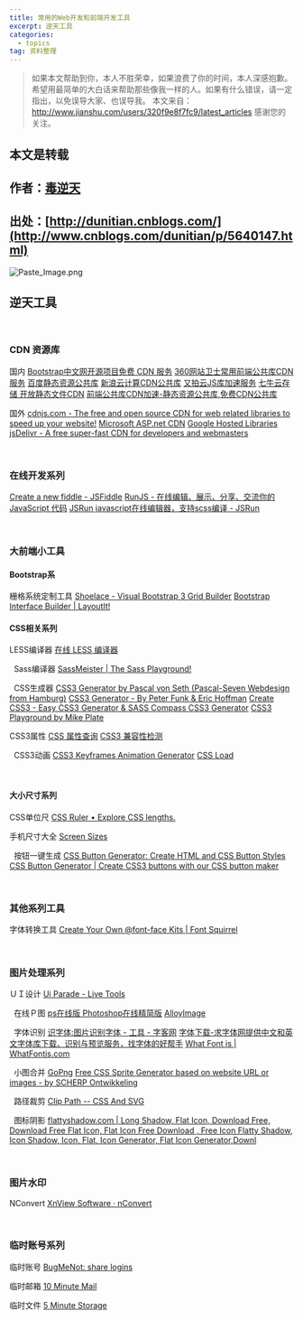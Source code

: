 ```yaml
---
title: 常用的Web开发和前端开发工具
excerpt: 逆天工具
categories:
  - topics
tag: 资料整理  
---
```


> 如果本文帮助到你，本人不胜荣幸，如果浪费了你的时间，本人深感抱歉。
希望用最简单的大白话来帮助那些像我一样的人。如果有什么错误，请一定指出，以免误导大家、也误导我。
本文来自：http://www.jianshu.com/users/320f9e8f7fc9/latest_articles
感谢您的关注。

## **本文是转载**
## 作者：[毒逆天](http://dunitian.cnblogs.com/)
## 出处：[http://dunitian.cnblogs.com/](http://www.cnblogs.com/dunitian/p/5640147.html)


![Paste_Image.png](http://upload-images.jianshu.io/upload_images/1689895-60f73ac28d832ec6.png?imageMogr2/auto-orient/strip%7CimageView2/2/w/1240)

## 逆天工具
 
### CDN 资源库
国内
[Bootstrap中文网开源项目免费 CDN 服务](http://www.bootcdn.cn/)
[360网站卫士常用前端公共库CDN服务](http://libs.useso.com/)
[百度静态资源公共库](http://cdn.code.baidu.com/)
[新浪云计算CDN公共库](http://lib.sinaapp.com/)
[又拍云JS库加速服务](http://jscdn.upai.com/)
[七牛云存储 开放静态文件CDN](http://www.staticfile.org/)
[前端公共库CDN加速-静态资源公共库,免费CDN公共库](http://cdnjs.net/)

国外
[cdnjs.com - The free and open source CDN for web related libraries to speed up your website!](https://cdnjs.com/)
[Microsoft ASP.net CDN](http://www.asp.net/ajax/cdn)
[Google Hosted Libraries](https://developers.google.com/speed/libraries/)
[jsDelivr - A free super-fast CDN for developers and webmasters](http://www.jsdelivr.com/)

 
### 在线开发系列
[Create a new fiddle - JSFiddle](https://jsfiddle.net/)
[RunJS - 在线编辑、展示、分享、交流你的 JavaScript 代码](http://runjs.cn/)
[JSRun javascript在线编辑器，支持scss编译 - JSRun](http://jsrun.net/)

 
### 大前端小工具
#### Bootstrap系
栅格系统定制工具
[Shoelace - Visual Bootstrap 3 Grid Builder](http://shoelace.io/)
[Bootstrap Interface Builder | LayoutIt!](http://www.layoutit.com/build)

#### CSS相关系列
LESS编译器
[在线 LESS 编译器](http://tool.oschina.net/less)

 
Sass编译器
[SassMeister | The Sass Playground!](http://www.sassmeister.com/)

 
CSS生成器
[CSS3 Generator by Pascal von Seth (Pascal-Seven Webdesign from Hamburg)](http://css3.pascal-seven.de/)
[CSS3 Generator - By Peter Funk & Eric Hoffman](http://www.css3.me/)
[Create CSS3 - Easy CSS3 Generator & SASS Compass CSS3 Generator](http://www.createcss3.com/)
[CSS3 Playground by Mike Plate](http://css3.mikeplate.com/)

CSS3属性
[CSS 属性查询](http://cssvalues.com/)
[CSS3 兼容性检测](http://caniuse.com/)

 
CSS3动画
[CSS3 Keyframes Animation Generator](http://cssanimate.com/)
[CSS Load](http://cssload.net/)

 
#### 大小尺寸系列
CSS单位尺
[CSS Ruler • Explore CSS lengths.](http://katydecorah.com/css-ruler/)

手机尺寸大全
[Screen Sizes](http://screensiz.es/phone)

 
按钮一键生成
[CSS Button Generator: Create HTML and CSS Button Styles](http://www.bestcssbuttongenerator.com/)
[CSS Button Generator | Create CSS3 buttons with our CSS button maker](http://www.cssbuttongenerator.com/)

 
### 其他系列工具
字体转换工具
[Create Your Own @font-face Kits | Font Squirrel](https://www.fontsquirrel.com/tools/webfont-generator)

 
### 图片处理系列
ＵＩ设计
[Ui Parade - Live Tools](http://livetools.uiparade.com/)

 
在线Ｐ图
[ps在线版 Photoshop在线精简版](http://www.uupoop.com/)
[AlloyImage](http://alloyteam.github.io/AlloyPhoto/)

 
字体识别
[识字体:图片识别字体 - 工具 - 字客网](http://www.fontke.com/likefont/)
[字体下载-求字体网提供中文和英文字体库下载、识别与预览服务，找字体的好帮手](http://www.qiuziti.com/)
[What Font is | WhatFontis.com](http://www.whatfontis.com/)

 
小图合并
[GoPng](http://alloyteam.github.io/gopng/)
[Free CSS Sprite Generator based on website URL or images - by SCHERP Ontwikkeling](http://www.freespritegenerator.com/)

 
路径裁剪
[Clip Path -- CSS And SVG](http://cssplant.com/clip-path-generator)

 
图标阴影
[flattyshadow.com | Long Shadow, Flat Icon, Download Free, Download Free Flat Icon, Flat Icon Free Download , Free Icon Flatty Shadow, Icon Shadow, Icon, Flat, Icon Generator, Flat Icon Generator,Downl](http://flattyshadow.com/)

 
### 图片水印
NConvert
[XnView Software · nConvert](http://www.xnview.com/en/nconvert/)

 
### 临时账号系列
临时账号
[BugMeNot: share logins](http://bugmenot.com/)

临时邮箱
[10 Minute Mail](http://10minutemail.com/10MinuteMail/index.html)

临时文件
[5 Minute Storage](http://5minutestorage.com/)